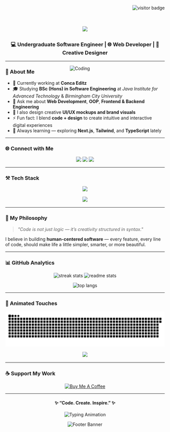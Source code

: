 <!-- Profile Visitor Badge -->
<p align="right">
  <img src="https://visitor-badge.laobi.icu/badge?page_id=nuwanthabanadra.nuwanthabanadra" alt="visitor badge"/>
</p>

<!-- Animated Typing Header -->
<h1 align="center">
  <img src="https://readme-typing-svg.herokuapp.com?font=Righteous&size=40&center=true&vCenter=true&width=600&height=70&duration=4000&lines=Hey+there!+👋;I'm+Nuwantha+Heshan!;Welcome+to+my+GitHub!;Let's+Build+Something+Amazing"/>
</h1>

<!-- Subtitle -->
<h3 align="center">💻 Undergraduate Software Engineer | 🌐 Web Developer | 🎨 Creative Designer</h3>

---
<img align="right" alt="Coding" width="300" src="https://cdn.dribbble.com/users/1162077/screenshots/3848914/programmer.gif"/>

### 🚀 About Me  



- 🔭 Currently working at **Conca Editz**  
- 🎓 Studying **BSc (Hons) in Software Engineering** at *Java Institute for Advanced Technology* & *Birmingham City University*  
- 💬 Ask me about **Web Development**, **OOP**, **Frontend & Backend Engineering**  
- 🎨 I also design creative **UI/UX mockups and brand visuals**  
- ⚡ Fun fact: I blend **code + design** to create intuitive and interactive digital experiences  
- 🌱 Always learning — exploring **Next.js**, **Tailwind**, and **TypeScript** lately


---


### 🌐 Connect with Me  

<p align="center">
  <a href="mailto:nuwanthaban@gmail.com"><img src="https://img.shields.io/badge/Gmail-D14836?style=for-the-badge&logo=gmail&logoColor=white"/></a>
  <a href="https://linkedin.com/in/nuwantha-heshan-968034296" target="_blank"><img src="https://img.shields.io/badge/LinkedIn-0077B5?style=for-the-badge&logo=linkedin&logoColor=white"/></a>
  <a href="https://buymeacoffee.com/concaeditz" target="_blank"><img src="https://img.shields.io/badge/Buy%20Me%20a%20Coffee-FFDD00?style=for-the-badge&logo=buy-me-a-coffee&logoColor=black"/></a>
</p>

---

### ⚒️ Tech Stack  

<p align="center">
  <img src="https://skillicons.dev/icons?i=java,python,html,css,javascript,react,php,mysql,git,figma,photoshop,illustrator,vscode,tailwind,github" />
</p>

<p align="center">
  <img src="https://github-widgetbox.vercel.app/api/skills?languages=java,python,javascript,php&includeNames=true" />
</p>

---

### 🧠 My Philosophy  
> *"Code is not just logic — it’s creativity structured in syntax."*

I believe in building **human-centered software** — every feature, every line of code, should make life a little simpler, smarter, or more beautiful.

---

### 📊 GitHub Analytics  

<p align="center">
  <img width="390" src="https://github-readme-streak-stats-salesp07.vercel.app/?user=nuwanthabanadra&count_private=true&theme=react&border_radius=10" alt="streak stats"/>
  <img width="390" src="https://github-readme-stats-salesp07.vercel.app/api?username=nuwanthabanadra&count_private=true&show_icons=true&theme=react&rank_icon=github&border_radius=10" alt="readme stats"/>
</p>

<p align="center">
  <img width="325" src="https://github-readme-stats-salesp07.vercel.app/api/top-langs/?username=nuwanthabanadra&hide=HTML&langs_count=8&layout=compact&theme=react&border_radius=10&size_weight=0.5&count_weight=0.5" alt="top langs"/>
</p>

---

### 🌈 Animated Touches  

<p align="center">
  <img src="https://github.com/NuwanthaBanadra/NuwanthaBanadra/blob/output/github-snake.svg" alt="snake animation"/>
</p>

<p align="center">
  <img src="https://media.giphy.com/media/3o7aD2saalBwwftBIY/giphy.gif" width="60"/>  
</p>

---

### ☕ Support My Work  

<p align="center">
  <a href="https://buymeacoffee.com/concaeditz" target="_blank">
    <img height="60" src="https://cdn.buymeacoffee.com/buttons/v2/default-yellow.png" alt="Buy Me A Coffee"/>
  </a>
</p>

---

<h4 align="center">✨ “Code. Create. Inspire.” ✨</h4>

<p align="center">
  <img src="https://readme-typing-svg.herokuapp.com?font=Fira+Code&size=20&duration=2500&pause=1000&center=true&vCenter=true&width=435&lines=Keep+learning...+🚀;Keep+building...+💻;Keep+creating...+🎨;Keep+growing...+🌱" alt="Typing Animation"/>
</p>

<p align="center">
  <img src="https://github.com/user-attachments/assets/e599b0c5-b812-4e11-908a-2bdec8c97c5f" alt="Footer Banner" width="800"/>
</p>

